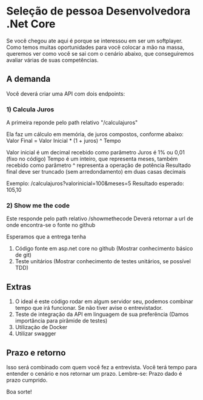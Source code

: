 # Seleção de pessoa Desenvolvedora .Net Core
Se você chegou ate aqui é porque se interessou em ser um softplayer. 
Como temos muitas oportunidades para você colocar a mão na massa, queremos ver como você se sai com o cenário abaixo, que conseguiremos avaliar várias de suas competências.

## A demanda
Você deverá criar uma API com dois endpoints:

###  1) Calcula Juros
A primeira reponde pelo path relativo "/calculajuros"

Ela faz um cálculo em memória, de juros compostos, conforme abaixo:
Valor Final = Valor Inicial * (1 + juros) ^ Tempo

Valor inicial é um decimal recebido como parâmetro
Juros é 1% ou 0,01 (fixo no código)
Tempo é um inteiro, que representa meses, também recebido como parâmetro
^ representa a operação de potência
Resultado final deve ser truncado (sem arredondamento) em duas casas decimais

Exemplo: /calculajuros?valorinicial=100&meses=5
Resultado esperado: 105,10

### 2) Show me the code
Este responde pelo path relativo /showmethecode
Deverá retornar a url de onde encontra-se o fonte no github

Esperamos que a entrega tenha
1) Código fonte em asp.net core no github (Mostrar conhecimento básico de git)
2) Teste unitários (Mostrar conhecimento de testes unitários, se possível TDD)

## Extras
1) O ideal é este código rodar em algum servidor seu, podemos combinar tempo que irá funcionar. Se não tiver avise o entrevistador.
2) Teste de integração da API em linguagem de sua preferência (Damos importância para pirâmide de testes)
3) Utilização de Docker
4) Utilizar swagger

## Prazo e retorno
Isso será combinado com quem você fez a entrevista. Você terá tempo para entender o cenário e nos retornar um prazo.
Lembre-se: Prazo dado é prazo cumprido.

Boa sorte!